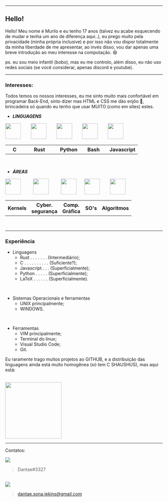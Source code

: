 <hr>

## Hello!

Hello! Meu nome é Murilo e eu tenho 17 anos (talvez eu acabe esquecendo de mudar e tenha um ano de diferença aqui..), eu prego muito pela privacidade (minha própria inclusive) e por isso não vou dispor totalmente da minha liberdade de me apresentar, ao invés disso, vou dar apenas uma breve introdução ao meu interesse na computação. 😄

ps. eu sou meio infantil (bobo), mas eu me controlo, além disso, eu não uso redes sociais (se você considerar, apenas discord e youtube).

<style>

.bloco
{
    width ="56px";
    padding="0";
    margin="0";
    text-align="center";
    font-size:="10px";
}
.DISPLAY>img
{
    width="50px";
    height="50px";
    padding="11px";
}
</style>
<hr>

### Interesses:
Todos temos os nossos interesses, eu me sinto muito mais confortável em programar Back-End, sinto dizer mas HTML e CSS me dão enjôo 🤢, brincadeira só quando eu tenho que usar MUITO (como em sites) estes.

- ***LINGUAGENS***

<img src="https://cdn.jsdelivr.net/gh/devicons/devicon/icons/c/c-original.svg"    
width="50px"
height="50px"
/>  
<img src="https://cdn.jsdelivr.net/gh/devicons/devicon/icons/rust/rust-plain.svg"
    width="50px"
    height="50px"
/>  
<img src="https://cdn.jsdelivr.net/gh/devicons/devicon/icons/python/python-original.svg"
    width="50px"
    height="50px"
/>  
<img src="https://cdn.jsdelivr.net/gh/devicons/devicon/icons/bash/bash-original.svg"
    width="50px"
    height="50px"
/>  
<img src="https://cdn.jsdelivr.net/gh/devicons/devicon/icons/javascript/javascript-original.svg"
    width="50px"
    height="50px"
/> 
<table>

<tr>
 <th scope="col">  C  </th>
 <th scope="col">  Rust  </th>
 <th scope="col">  Python </th>
 <th scope="col"> Bash</th>
 <th scope="col"> Javascript</th>
</tr>
 </table>

<br>

- ***ÁREAS***

<img src="https://img.icons8.com/external-inipagistudio-lineal-color-inipagistudio/64/000000/external-cube-augmented-reality-inipagistudio-lineal-color-inipagistudio.png"
    width="50px"
    height="50px"
/>     
<img src="https://img.icons8.com/nolan/64/skull.png"
    width="50px"
    height="50px"
/>     
<img src="https://cdn.jsdelivr.net/gh/devicons/devicon/icons/bash/bash-original.svg"
    width="50px"
    height="50px"
/>   
<img src="https://img.icons8.com/color/48/000000/free-bsd.png"
    width="50px"
    height="50px"
/>    
<img src="https://img.icons8.com/external-flatart-icons-lineal-color-flatarticons/64/000000/external-algorithm-data-science-and-cyber-security-flatart-icons-lineal-color-flatarticons.png"
    width="50px"
    height="50px"
/>

<table>

<tr>
 <th scope="col"><div class="bloco">Kernels</div></th>
 <th scope="col"><div class="bloco">Cyber.<br>segurança</div></th>
 <th scope="col"><div class="bloco">Comp.<br>Gráfica</div></th>
 <th scope="col"><div class="bloco">SO's</div></th>
 <th scope="col"><div class="bloco">Algoritmos</div></th>
</tr>
 </table>

<br>

<hr>

### **Experiência**

- Linguagens 
    - Rust . . . . . . . (Intermediário);
    - C . . . . . . . . . . (Suficiente?);
    - Javascript . . . (Superficialmente);
    - Python . . . . . (Superficialmente);
    - LaTeX . . . . . . (Superficialmente).

<br>

- Sistemas Operacionais e ferramentas 
    - UNIX principalmente;
    - WINDOWS.

<br>

- Ferramentas
    - VIM principalmente;
    - Terminal do linux;
    - Visual Studio Code;
    - Git.

Eu raramente trago muitos projetos ao GITHUB, e a distribuição das linguagens ainda está muito homogênea (só tem C SHAUSHUS), mas aqui está:

<br>

  <img height="180em" src="https://github-readme-stats.vercel.app/api/top-langs/?username=Dantae-Jekins&layout=compact&langs_count=7&theme=gruvbox"/>



<hr>

Contatos:

<img src = "https://img.shields.io/badge/Discord-7289DA?style=for-the-badge&logo=discord&logoColor=white">

>Dantae#3327

<br>

<img src ="https://img.shields.io/badge/Gmail-D14836?style=for-the-badge&logo=gmail&logoColor=white">

> dantae.sona.jekins@gmail.com



<!--
**Dantae-Jekins/Dantae-Jekins** is a ✨ _special_ ✨ repository because its `README.md` (this file) appears on your GitHub profile.

Here are some ideas to get you started:

- 🔭 I’m currently working on ...
- 🌱 I’m currently learning ...
- 👯 I’m looking to collaborate on ...
- 🤔 I’m looking for help with ...
- 💬 Ask me about ...
- 📫 How to reach me: ...
- 😄 Pronouns: ...
- ⚡ Fun fact: ...
-->
